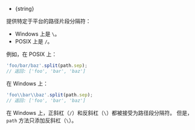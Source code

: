 <!-- YAML
added: v0.7.9
-->

* {string}

提供特定于平台的路径片段分隔符：

* Windows 上是 `\`。
* POSIX 上是 `/`。

例如，在 POSIX 上：

```js
'foo/bar/baz'.split(path.sep);
// 返回: ['foo', 'bar', 'baz']
```

在 Windows 上：

```js
'foo\\bar\\baz'.split(path.sep);
// 返回: ['foo', 'bar', 'baz']
```

在 Windows 上，正斜杠（`/`）和反斜杠（`\`）都被接受为路径段分隔符。
但是，`path` 方法只添加反斜杠（`\`）。


